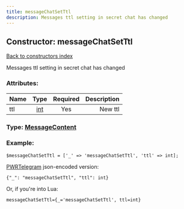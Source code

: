 ```yaml
---
title: messageChatSetTtl
description: Messages ttl setting in secret chat has changed
---
```

## Constructor: messageChatSetTtl  
[Back to constructors index](index.md)



Messages ttl setting in secret chat has changed

### Attributes:

| Name     |    Type       | Required | Description |
|----------|:-------------:|:--------:|------------:|
|ttl|[int](../types/int.md) | Yes|New ttl|



### Type: [MessageContent](../types/MessageContent.md)


### Example:

```
$messageChatSetTtl = ['_' => 'messageChatSetTtl', 'ttl' => int];
```  

[PWRTelegram](https://pwrtelegram.xyz) json-encoded version:

```
{"_": "messageChatSetTtl", "ttl": int}
```


Or, if you're into Lua:  


```
messageChatSetTtl={_='messageChatSetTtl', ttl=int}

```



